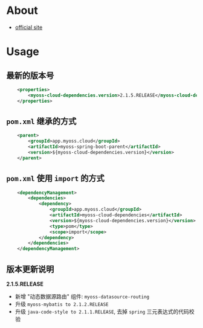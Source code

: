 # About

- [official site](https://github.com/myoss-cloud/spring-boot-build)

# Usage

## 最新的版本号

```xml
    <properties>
        <myoss-cloud-dependencies.version>2.1.5.RELEASE</myoss-cloud-dependencies.version>
    </properties>
```

## `pom.xml` 继承的方式

```xml
    <parent>
        <groupId>app.myoss.cloud</groupId>
        <artifactId>myoss-spring-boot-parent</artifactId>
        <version>${myoss-cloud-dependencies.version}</version>
    </parent>
```

## `pom.xml` 使用 `import` 的方式

```xml
    <dependencyManagement>
        <dependencies>
            <dependency>
                <groupId>app.myoss.cloud</groupId>
                <artifactId>myoss-cloud-dependencies</artifactId>
                <version>${myoss-cloud-dependencies.version}</version>
                <type>pom</type>
                <scope>import</scope>
            </dependency>
        </dependencies>
    </dependencyManagement>
```

## 版本更新说明

**2.1.5.RELEASE**

- 新增 "动态数据源路由" 组件: `myoss-datasource-routing`
- 升级 `myoss-mybatis to 2.1.2.RELEASE`
- 升级 `java-code-style to 2.1.1.RELEASE`, 去掉 `spring` 三元表达式的代码校验
